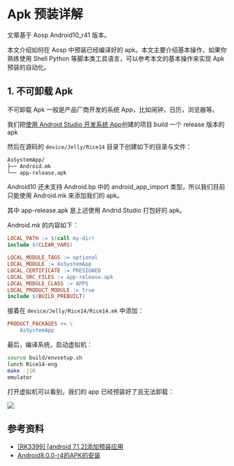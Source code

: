 # Apk 预装详解

文章基于 Aosp Android10_r41 版本。

本文介绍如何在 Aosp 中预装已经编译好的 apk。本文主要介绍基本操作，如果你熟练使用 Shell Python 等脚本类工具语言，可以参考本文的基本操作来实现 Apk 预装的自动化。

## 1. 不可卸载 Apk

不可卸载 Apk 一般是产品厂商开发的系统 App，比如闹钟，日历，浏览器等。

我们把[使用 Android Studio 开发系统 App](https://juejin.cn/post/7207358268804579386)创建的项目 build 一个 release 版本的 apk

然后在源码的 `device/Jelly/Rice14` 目录下创建如下的目录与文件：

```bash
AsSystemApp/
├── Android.mk
└── app-release.apk
```

Android10 还未支持 Android.bp 中的 android_app_import 类型，所以我们目前只能使用 Android.mk 来添加我们的 apk。

其中 app-release.apk 是上述使用 Andrid Studio 打包好的 apk。

Android.mk 的内容如下：

```Makefile
LOCAL_PATH := $(call my-dir)
include $(CLEAR_VARS)

LOCAL_MODULE_TAGS := optional
LOCAL_MODULE := AsSystemApp
LOCAL_CERTIFICATE := PRESIGNED
LOCAL_SRC_FILES := app-release.apk
LOCAL_MODULE_CLASS := APPS
LOCAL_PRODUCT_MODULE := true
include $(BUILD_PREBUILT)
```

接着在 `device/Jelly/Rice14/Rice14.mk` 中添加：

```Makefile
PRODUCT_PACKAGES += \
    AsSystemApp
```

最后，编译系统，启动虚拟机：

```bash
source build/envsetup.sh
lunch Rice14-eng
make -j16
emulator
```

打开虚拟机可以看到，我们的 app 已经预装好了且无法卸载：

![](https://gitee.com/stingerzou/pic-bed/raw/master/img/20230410113847.png)

<!-- ## 2. 可卸载 apk

可卸载 apk 一般是预装的第三方 apk，比如淘宝、微信、抖音、微博等，分为可卸载 apk 和不可卸载 apk。

我们在 [apkpure](https://apkpure.com/tw/%E6%B7%98%E5%AE%9D/com.taobao.taobao/download) 下载好淘宝 app 的 apk 包，并重命名为 taobao.apk。 -->



## 参考资料

* [[RK3399] [android 7.1.2]添加预装应用](https://blog.csdn.net/qilvmilv/article/details/84344132)
* [Android8.0.0-r4的APK的安装](https://blog.csdn.net/nwpushuai/article/details/79319651)
